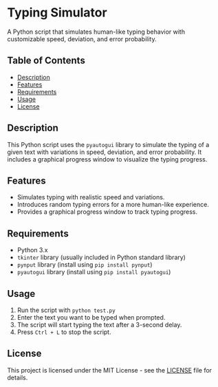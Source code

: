 # Typing Simulator

A Python script that simulates human-like typing behavior with customizable speed, deviation, and error probability.

## Table of Contents

- [Description](#description)
- [Features](#features)
- [Requirements](#requirements)
- [Usage](#usage)
- [License](#license)

## Description

This Python script uses the `pyautogui` library to simulate the typing of a given text with variations in speed, deviation, and error probability. It includes a graphical progress window to visualize the typing progress.

## Features

- Simulates typing with realistic speed and variations.
- Introduces random typing errors for a more human-like experience.
- Provides a graphical progress window to track typing progress.

## Requirements

- Python 3.x
- `tkinter` library (usually included in Python standard library)
- `pynput` library (install using `pip install pynput`)
- `pyautogui` library (install using `pip install pyautogui`)

## Usage

1. Run the script with `python test.py`
2. Enter the text you want to be typed when prompted.
3. The script will start typing the text after a 3-second delay.
4. Press `Ctrl + L` to stop the script.

## License

This project is licensed under the MIT License - see the [LICENSE](LICENSE) file for details.
